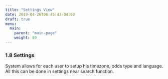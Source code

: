 ```yaml
---
title: "Settings View"
date: 2019-04-26T06:45:43-04:00
draft: true
menu:
  main:
    parent: "main-page"
    weight: 80
---
```


### 1.8 Settings

System allows for each user to setup his timezone, odds type and language. All this can be done in settings near search function.
